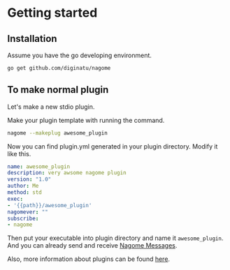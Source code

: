 Getting started
===============

Installation
------------

Assume you have the go developing environment.

~~~ sh
go get github.com/diginatu/nagome
~~~

To make normal plugin
---------------------

Let's make a new stdio plugin.

Make your plugin template with running the command.

~~~ sh
nagome --makeplug awesome_plugin
~~~

Now you can find plugin.yml generated in your plugin directory.
Modify it like this.

~~~ yml
name: awesome_plugin
description: very awsome nagome plugin
version: "1.0"
author: Me
method: std
exec:
- '{{path}}/awesome_plugin'
nagomever: ""
subscribe:
- nagome
~~~

Then put your executable into plugin directory and name it `awesome_plugin`.
And you can already send and receive [Nagome Messages](nagome_message.md).

Also, more information about plugins can be found [here](plugin.md).
